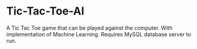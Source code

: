# Tic-Tac-Toe-AI
A Tic Tac Toe game that can be played against the computer. With implementation of Machine Learning.
Requires MySQL database server to run.
